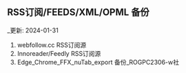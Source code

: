 ## RSS订阅/FEEDS/XML/OPML 备份

_更新: 2024-01-31


1.  webfollow.cc RSS订阅源
2.  Innoreader/Feedly RSS订阅源
3.  Edge_Chrome_FFX_nuTab_export 备份_ROGPC2306-w社
